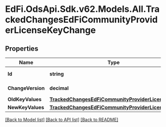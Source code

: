 # EdFi.OdsApi.Sdk.v62.Models.All.TrackedChangesEdFiCommunityProviderLicenseKeyChange

## Properties

Name | Type | Description | Notes
------------ | ------------- | ------------- | -------------
**Id** | **string** | Resource identifier | [optional] 
**ChangeVersion** | **decimal** | Change version | [optional] 
**OldKeyValues** | [**TrackedChangesEdFiCommunityProviderLicenseKey**](TrackedChangesEdFiCommunityProviderLicenseKey.md) |  | [optional] 
**NewKeyValues** | [**TrackedChangesEdFiCommunityProviderLicenseKey**](TrackedChangesEdFiCommunityProviderLicenseKey.md) |  | [optional] 

[[Back to Model list]](../README.md#documentation-for-models) [[Back to API list]](../README.md#documentation-for-api-endpoints) [[Back to README]](../README.md)

